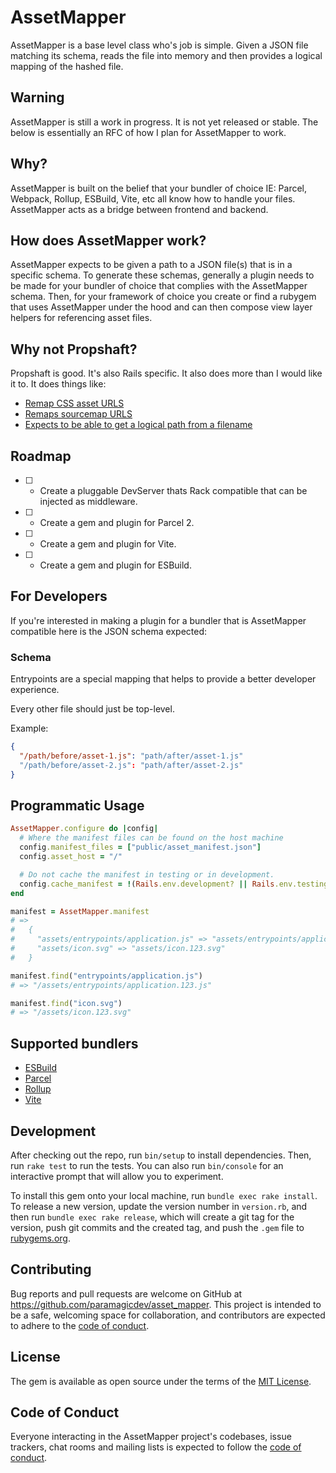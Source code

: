 # AssetMapper

AssetMapper is a base level class who's job is simple.
Given a JSON file matching its schema, reads the file into
memory and then provides a logical mapping of the hashed
file.

## Warning

AssetMapper is still a work in progress. It
is not yet released or stable. The below is essentially an
RFC of how I plan for AssetMapper to work.

## Why?

AssetMapper is built on the belief that your bundler
of choice IE: Parcel, Webpack, Rollup, ESBuild, Vite, etc
all know how to handle your files. AssetMapper acts as a
bridge between frontend and backend.

## How does AssetMapper work?

AssetMapper expects to be given a path to a JSON file(s) that
is in a specific schema. To generate these schemas,
generally a plugin needs to be made for your bundler of
choice that complies with the AssetMapper schema. Then, for
your framework of choice you create or find a rubygem that
uses AssetMapper under the hood and can then compose view
layer helpers for referencing asset files.

## Why not Propshaft?

Propshaft is good. It's also Rails specific. It also does
more than I would like it to. It does things like:

- [Remap CSS asset URLS](https://github.com/rails/propshaft/blob/main/lib/propshaft/compilers/css_asset_urls.rb)
- [Remaps sourcemap URLS](https://github.com/rails/propshaft/blob/main/lib/propshaft/compilers/source_mapping_urls.rb)
- [Expects to be able to get a logical path from a filename](https://github.com/rails/propshaft/blob/bef8a9a500e66215dcc87d8752869a99a10cd9e1/lib/propshaft/asset.rb#L31)

## Roadmap

- [ ] - Create a pluggable DevServer thats Rack compatible
that can be injected as middleware.
- [ ] - Create a gem and plugin for Parcel 2.
- [ ] - Create a gem and plugin for Vite.
- [ ] - Create a gem and plugin for ESBuild.

## For Developers

If you're interested in making a plugin for a bundler that is AssetMapper compatible
here is the JSON schema expected:

### Schema

Entrypoints are a special mapping that helps to provide a
better developer experience.

Every other file should just be top-level.

Example:

```json
{
  "/path/before/asset-1.js": "path/after/asset-1.js"
  "/path/before/asset-2.js": "path/after/asset-2.js"
}
```

## Programmatic Usage

```rb
AssetMapper.configure do |config|
  # Where the manifest files can be found on the host machine
  config.manifest_files = ["public/asset_manifest.json"]
  config.asset_host = "/"

  # Do not cache the manifest in testing or in development.
  config.cache_manifest = !(Rails.env.development? || Rails.env.testing?)
end

manifest = AssetMapper.manifest
# =>
#   {
#     "assets/entrypoints/application.js" => "assets/entrypoints/application.123.js"
#     "assets/icon.svg" => "assets/icon.123.svg"
#   }

manifest.find("entrypoints/application.js")
# => "/assets/entrypoints/application.123.js"

manifest.find("icon.svg")
# => "/assets/icon.123.svg"
```

## Supported bundlers

- [ESBuild](/docs/esbuild)
- [Parcel](/docs/parcel2)
- [Rollup](/docs/rollup)
- [Vite](/docs/vite/)

## Development

After checking out the repo, run `bin/setup` to install dependencies. Then, run `rake test` to run the tests. You can also run `bin/console` for an interactive prompt that will allow you to experiment.

To install this gem onto your local machine, run `bundle exec rake install`. To release a new version, update the version number in `version.rb`, and then run `bundle exec rake release`, which will create a git tag for the version, push git commits and the created tag, and push the `.gem` file to [rubygems.org](https://rubygems.org).

## Contributing

Bug reports and pull requests are welcome on GitHub at https://github.com/paramagicdev/asset_mapper. This project is intended to be a safe, welcoming space for collaboration, and contributors are expected to adhere to the [code of conduct](https://github.com/paramagicdev/asset_mapper/blob/main/CODE_OF_CONDUCT.md).

## License

The gem is available as open source under the terms of the [MIT License](https://opensource.org/licenses/MIT).

## Code of Conduct

Everyone interacting in the AssetMapper project's codebases, issue trackers, chat rooms and mailing lists is expected to follow the [code of conduct](https://github.com/paramagicdev/asset_mapper/blob/main/CODE_OF_CONDUCT.md).
